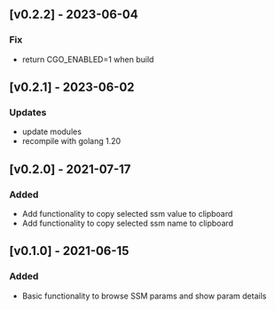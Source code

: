 ## [v0.2.2] - 2023-06-04
### Fix
  - return CGO_ENABLED=1  when build
## [v0.2.1] - 2023-06-02
### Updates
  - update modules 
  - recompile with golang 1.20 
## [v0.2.0] - 2021-07-17
### Added 
   - Add functionality to copy selected ssm value to clipboard
   - Add functionality to copy selected ssm name to clipboard
## [v0.1.0] - 2021-06-15
### Added 
   - Basic functionality to browse SSM params and show param details